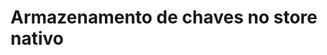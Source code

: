 ﻿# Armazenamento de chaves no store nativo

<!-- link to version in English -->
<div data-alt-locales="en-us"></div>
